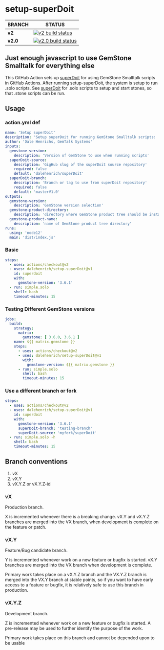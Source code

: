 # setup-superDoit
BRANCH | STATUS
------------- | -------------
**v2** | [![**v2** build status](https://github.com/dalehenrich/setup-superDoit/actions/workflows/ci.yml/badge.svg?branch=v2)](https://github.com/dalehenrich/setup-superDoit/actions)
**v2.0** | [![**v2.0** build status](https://github.com/dalehenrich/setup-superDoit/actions/workflows/ci.yml/badge.svg?branch=v2.0)](https://github.com/dalehenrich/setup-superDoit/actions)

## Just enough javascript to use GemStone Smalltalk for everything else

This GitHub Action sets up [superDoit] for using GemStone Smalltalk scripts in GitHub Actions.
After running setup-superDoit, the system is setup to run .solo scripts. 
See [superDoit] for .solo scripts to setup and start stones, so that .stone scripts can be run.

## Usage

### action.yml def
```yml
name: 'Setup superDoit'
description: 'Setup superDoit for running GemStone Smalltalk scripts: .stone, .solo, and .topaz'
author: 'Dale Henrichs, GemTalk Systems'
inputs:
  gemstone-version:
    description: 'Version of GemStone to use when running scripts'
  superDoit-source:
    description: 'GigHub slug of the superDoit source repository'
    required: false
    default: 'dalehenrich/superDoit'
  superDoit-branch:
    description: 'Branch or tag to use from superDoit repository'
    required: false
    default: 'masterV1.0'
outputs:
  gemstone-version:
    description: 'GemStone version selection'
  gemstone-product-directory:
    description: 'directory where GemStone product tree should be installed'
  gemstone-product-name:
    description: 'name of GemStone product tree directory'
runs:
  using: 'node12'
  main: 'dist/index.js'
```
### Basic

```yaml
steps:
  - uses: actions/checkout@v2
  - uses: dalehenrich/setup-superDoit@v1
    id: superdoit
    with:
      gemstone-version: '3.6.1'
  - run: simple.solo
    shell: bash
    timeout-minutes: 15
```

### Testing Different GemStone versions

```yaml
jobs:
  build:
    strategy:
      matrix:
        gemstone: [ 3.6.0, 3.6.1 ]
    name: ${{ matrix.gemstone }}
    steps:
      - uses: actions/checkout@v2
      - uses: dalehenrich/setup-superDoit@v1
        with:
          gemstone-version: ${{ matrix.gemstone }}
      - run: simple.solo
        shell: bash
        timeout-minutes: 15
```

### Use a different branch or fork

```yaml
steps:
  - uses: actions/checkout@v2
  - uses: dalehenrich/setup-superDoit@v1
    id: superdoit
    with:
      gemstone-version: '3.6.1'
      superDoit-branch: 'testing-branch'
      superDoit-source: 'myfork/superDoit'
  - run: simple.solo -h
    shell: bash
    timeout-minutes: 15
```
## Branch conventions
1. vX
2. vX.Y
3. vX.Y.Z or vX.Y.Z-id

### vX
Production branch.

X is incremented whenever there is a breaking change.
vX.Y and vX.Y.Z branches are merged into the VX branch, when development is complete on the feature or patch.

### vX.Y
Feature/Bug candidate branch.
 
Y is incremented whenever work on a new feature or bugfix is started.
vX.Y branches are merged into the VX branch when development is complete.

Primary work takes place on a vX.Y.Z branch and the VX.Y.Z branch is merged into the VX.Y branch at stable points, so if you want to have early access to a feature or bugfix, it is relatively safe to use this branch in production.

### vX.Y.Z
Development branch.

Z is incremented whenever work on a new feature or bugfix is started.
A pre-release may be used to further identify the purpose of the work.

Primary work takes place on this branch and cannot be depended upon to be usable
 

[superDoit]: https://github.com/dalehenrich/superDoit

